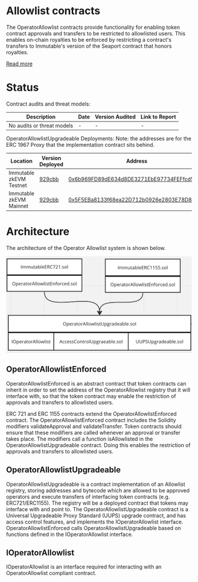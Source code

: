# Allowlist contracts

The OperatorAllowlist contracts provide functionality for enabling token contract approvals and transfers to be restricted to allowlisted users. This enables on-chain royalties to be enforced by restricting a contract's transfers to Immutable's version of the Seaport contract that honors royalties.

[Read more](https://docs.immutable.com/docs/zkEVM/products/minting/royalties/allowlist-spec)


# Status

Contract audits and threat models:

| Description               | Date             |Version Audited  | Link to Report |
|---------------------------|------------------|-----------------|----------------|
| No audits or threat models | -                | -               | -              |

OperatorAllowlistUpgradeable Deployments: Note: the addresses are for the ERC 1967 Proxy that the implementation contract sits behind.

| Location                  | Version Deployed | Address |
|---------------------------|------------------|---------|
| Immutable zkEVM Testnet   | [929cbb](https://github.com/immutable/contracts/blob/929cbbb9bfabdc854b2c21b1c7a8c7ab396f6676/contracts/allowlist/OperatorAllowlistUpgradeable.sol)     | [0x6b969FD89dE634d8DE3271EbE97734FEFfcd58eE](https://explorer.testnet.immutable.com/address/0x6b969FD89dE634d8DE3271EbE97734FEFfcd58eE)  |
| Immutable zkEVM Mainnet   | [929cbb](https://github.com/immutable/contracts/blob/929cbbb9bfabdc854b2c21b1c7a8c7ab396f6676/contracts/allowlist/OperatorAllowlistUpgradeable.sol)    | [0x5F5EBa8133f68ea22D712b0926e2803E78D89221](https://explorer.immutable.com/address/0x5F5EBa8133f68ea22D712b0926e2803E78D89221?tab=contract)       |


# Architecture

The architecture of the Operator Allowlist system is shown below. 

![Operator Allowlist Architecture](./oal-architecture.png)

## OperatorAllowlistEnforced

OperatorAllowlistEnforced is an abstract contract that token contracts can inherit in order to set the address of the OperatorAllowlist registry that it will interface with, so that the token contract may enable the restriction of approvals and transfers to allowlisted users.

ERC 721 and ERC 1155 contracts extend the OperatorAllowlistEnforced contract. The OperatorAllowlistEnforced contract includes the Solidity modifiers validateApproval and validateTransfer. Token contracts should ensure that these modifiers are called whenever an approval or transfer takes place. The modifiers call a function isAllowlisted in the OperatorAllowlistUpgradeable contract. Doing this enables the restriction of approvals and transfers to allowlisted users.

## OperatorAllowlistUpgradeable

OperatorAllowlistUpgradeable is a contract implementation of an Allowlist registry, storing addresses and bytecode which are allowed to be approved operators and execute transfers of interfacing token contracts (e.g. ERC721/ERC1155). The registry will be a deployed contract that tokens may interface with and point to. The OperatorAllowlistUpgradeable contract is a Universal Upgradeable Proxy Standard (UUPS) upgrade contract, and has access control features, and implements the IOperatorAllowlist interface. OperatorAllowlistEnforced calls OperatorAllowlistUpgradeable based on functions defined in the IOperatorAllowlist interface.

## IOperatorAllowlist

IOperatorAllowlist is an interface required for interacting with an OperatorAllowlist compliant contract.

